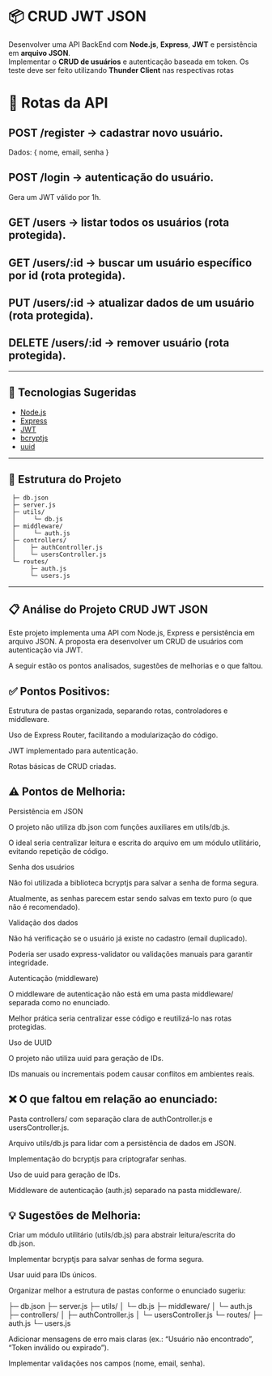 # 📦 CRUD JWT JSON

Desenvolver uma API BackEnd com **Node.js**, **Express**, **JWT** e persistência em **arquivo JSON**.  
Implementar o  **CRUD de usuários** e autenticação baseada em token.
Os teste deve ser feito utilizando **Thunder Client** nas respectivas rotas

# 📌 Rotas da API

## POST /register → cadastrar novo usuário.
Dados: { nome, email, senha }
## POST /login → autenticação do usuário.
Gera um JWT válido por 1h.
## GET /users → listar todos os usuários (rota protegida).
## GET /users/:id → buscar um usuário específico por id (rota protegida).
## PUT /users/:id → atualizar dados de um usuário (rota protegida).
## DELETE /users/:id → remover usuário (rota protegida).

---

## 🚀 Tecnologias Sugeridas
- [Node.js](https://nodejs.org/)
- [Express](https://expressjs.com/)
- [JWT](https://jwt.io/)
- [bcryptjs](https://www.npmjs.com/package/bcryptjs)
- [uuid](https://www.npmjs.com/package/uuid)

---

## 📂 Estrutura do Projeto
     ├─ db.json
     ├─ server.js
     ├─ utils/
     │     └─ db.js
     ├─ middleware/
     │     └─ auth.js
     ├─ controllers/
     │    ├─ authController.js
     │    └─ usersController.js
     └─ routes/
          ├─ auth.js
          └─ users.js

__________________________________________________________________________________________________________________

## 📋 Análise do Projeto CRUD JWT JSON

Este projeto implementa uma API com Node.js, Express e persistência em arquivo JSON.
A proposta era desenvolver um CRUD de usuários com autenticação via JWT.

A seguir estão os pontos analisados, sugestões de melhorias e o que faltou.

## ✅ Pontos Positivos:

Estrutura de pastas organizada, separando rotas, controladores e middleware.

Uso de Express Router, facilitando a modularização do código.

JWT implementado para autenticação.

Rotas básicas de CRUD criadas.

## ⚠️ Pontos de Melhoria:

Persistência em JSON

O projeto não utiliza db.json com funções auxiliares em utils/db.js.

O ideal seria centralizar leitura e escrita do arquivo em um módulo utilitário, evitando repetição de código.

Senha dos usuários

Não foi utilizada a biblioteca bcryptjs para salvar a senha de forma segura.

Atualmente, as senhas parecem estar sendo salvas em texto puro (o que não é recomendado).

Validação dos dados

Não há verificação se o usuário já existe no cadastro (email duplicado).

Poderia ser usado express-validator ou validações manuais para garantir integridade.

Autenticação (middleware)

O middleware de autenticação não está em uma pasta middleware/ separada como no enunciado.

Melhor prática seria centralizar esse código e reutilizá-lo nas rotas protegidas.

Uso de UUID

O projeto não utiliza uuid para geração de IDs.

IDs manuais ou incrementais podem causar conflitos em ambientes reais.

## ❌ O que faltou em relação ao enunciado:

Pasta controllers/ com separação clara de authController.js e usersController.js.

Arquivo utils/db.js para lidar com a persistência de dados em JSON.

Implementação do bcryptjs para criptografar senhas.

Uso de uuid para geração de IDs.

Middleware de autenticação (auth.js) separado na pasta middleware/.

## 💡 Sugestões de Melhoria:

Criar um módulo utilitário (utils/db.js) para abstrair leitura/escrita do db.json.

Implementar bcryptjs para salvar senhas de forma segura.

Usar uuid para IDs únicos.

Organizar melhor a estrutura de pastas conforme o enunciado sugeriu:

├─ db.json
├─ server.js
├─ utils/
│   └─ db.js
├─ middleware/
│   └─ auth.js
├─ controllers/
│   ├─ authController.js
│   └─ usersController.js
└─ routes/
    ├─ auth.js
    └─ users.js


Adicionar mensagens de erro mais claras (ex.: “Usuário não encontrado”, “Token inválido ou expirado”).

Implementar validações nos campos (nome, email, senha).